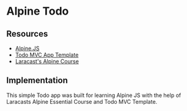 # Alpine Todo

## Resources

- [Alpine.JS](https://alpinejs.dev/)
- [Todo MVC App Template](https://github.com/tastejs/todomvc-app-template)
- [Laracast's Alpine Course](https://laracasts.com/series/alpine-essentials)

## Implementation

This simple Todo app was built for learning Alpine JS with the help of Laracasts Alpine Essential Course and Todo MVC Template.
